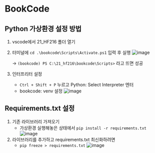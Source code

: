 # BookCode 

## Python 가상환경 설정 방법
1. vscode에서 21_HF216 폴더 열기
2. 터미널에 `cd .\bookcode\Scripts\Activate.ps1` 입력 후 실행
   ![image](https://user-images.githubusercontent.com/68543150/124729720-a80e9000-df4b-11eb-8f80-5b63bb73cfae.png)

    -> `(bookcode) PS C:\21_hf216\bookcode\Scripts>` 라고 뜨면 성공
3. 인터프리터 설정 

    - `Ctrl + Shift + P` 누르고 Python: Select Interpreter 엔터
    - bookcode: venv 설정
     ![image](https://user-images.githubusercontent.com/68543150/124729592-8ad9c180-df4b-11eb-872e-4f24649f5aa2.png)

## Requirements.txt 설정
1. 기존 라이브러리 가져오기
   - 가상환경 실행해놓은 상태에서 `pip install -r requirements.txt`
    ![image](https://user-images.githubusercontent.com/68543150/124730350-3a169880-df4c-11eb-8a90-3e022ecf8820.png)
2. 라이브러리를 추가하고 requirements.txt 최신화하려면
   - `pip freeze > requirements.txt`
    ![image](https://user-images.githubusercontent.com/68543150/124730299-2e2ad680-df4c-11eb-978a-bdd4365c983f.png)


 